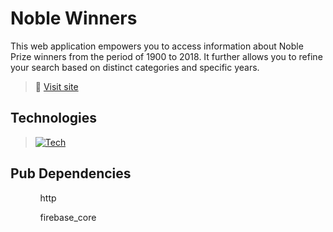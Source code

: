 # Noble Winners

This web application empowers you to access information about Noble Prize winners from the period of 1900 to 2018. It further allows you to refine your search based on distinct categories and specific years.

> 🔗 [Visit site](https://noble-prize-winners.web.app)

## Technologies
>[![Tech](https://skills.thijs.gg/icons?i=flutter,firebase&theme=light)]()

## Pub Dependencies
<ul>
  <ul>http</ul>
  <ul>firebase_core</ul>
</ul>
